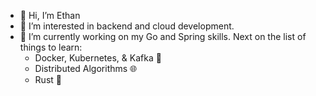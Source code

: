 - 👋 Hi, I’m Ethan
- 👀 I’m interested in backend and cloud development.
- 🌱 I’m currently working on my Go and Spring skills. Next on the list of things to learn:
  - Docker, Kubernetes, & Kafka 🐳
  - Distributed Algorithms 🌐
  - Rust 🦀

<!---
dethancosta/dethancosta is a ✨ special ✨ repository because its `README.md` (this file) appears on your GitHub profile.
You can click the Preview link to take a look at your changes.
--->
